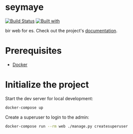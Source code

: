 # seymaye

[![Build Status](https://travis-ci.org/sulaymanyf/seymaye.svg?branch=master)](https://travis-ci.org/sulaymanyf/seymaye)
[![Built with](https://img.shields.io/badge/Built_with-Cookiecutter_Django_Rest-F7B633.svg)](https://github.com/agconti/cookiecutter-django-rest)

bir web for es. Check out the project's [documentation](http://sulaymanyf.github.io/seymaye/).

# Prerequisites

- [Docker](https://docs.docker.com/docker-for-mac/install/)

# Initialize the project

Start the dev server for local development:

```bash
docker-compose up
```

Create a superuser to login to the admin:

```bash
docker-compose run --rm web ./manage.py createsuperuser
```
